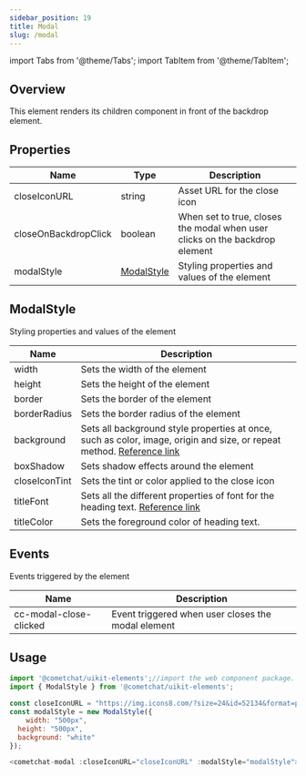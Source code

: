 ```yaml
---
sidebar_position: 19
title: Modal
slug: /modal
---
```


import Tabs from '@theme/Tabs';
import TabItem from '@theme/TabItem';

## Overview


This element renders its children component in front of the backdrop element.

## Properties

| Name | Type | Description | 
| ---- | ---- | ---- | 
| closeIconURL | string | Asset URL for the close icon | 
| closeOnBackdropClick | boolean | When set to true, closes the modal when user clicks on the backdrop element | 
| modalStyle | [ModalStyle](modal#modalstyle) | Styling properties and values of the element | 


## ModalStyle

Styling properties and values of the element

| Name | Description | 
| ---- | ---- | 
| width | Sets the width of the element | 
| height | Sets the height of the element | 
| border | Sets the border of the element | 
| borderRadius | Sets the border radius of the element | 
| background | Sets all background style properties at once, such as color, image, origin and size, or repeat method. [Reference link](https://developer.mozilla.org/en-US/docs/Web/CSS/background) | 
| boxShadow | Sets shadow effects around the element | 
| closeIconTint | Sets the tint or color applied to the close icon | 
| titleFont | Sets all the different properties of font for the heading text. [Reference link](https://developer.mozilla.org/en-US/docs/Web/CSS/font) | 
| titleColor | Sets the foreground color of heading text. | 


## Events

Events triggered by the element

| Name | Description | 
| ---- | ---- | 
| cc-modal-close-clicked | Event triggered when user closes the modal element | 


## Usage

<Tabs>
<TabItem value="js" label="Javascript">

```javascript
import '@cometchat/uikit-elements';//import the web component package.
import { ModalStyle } from '@cometchat/uikit-elements';

const closeIconURL = "https://img.icons8.com/?size=24&id=52134&format=png";
const modalStyle = new ModalStyle({
	width: "500px",
  height: "500px",
  background: "white"
});

<cometchat-modal :closeIconURL="closeIconURL" :modalStyle="modalStyle"></cometchat-modal>
```

</TabItem>
</Tabs>